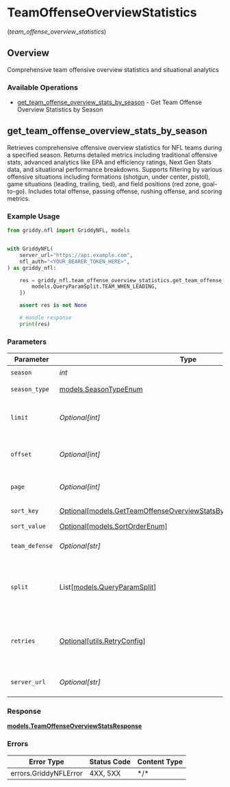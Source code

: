 # TeamOffenseOverviewStatistics
(*team_offense_overview_statistics*)

## Overview

Comprehensive team offensive overview statistics and situational analytics

### Available Operations

* [get_team_offense_overview_stats_by_season](#get_team_offense_overview_stats_by_season) - Get Team Offense Overview Statistics by Season

## get_team_offense_overview_stats_by_season

Retrieves comprehensive offensive overview statistics for NFL teams during a specified season. Returns detailed metrics including traditional offensive stats, advanced analytics like EPA and efficiency ratings, Next Gen Stats data, and situational performance breakdowns. Supports filtering by various offensive situations including formations (shotgun, under center, pistol), game situations (leading, trailing, tied), and field positions (red zone, goal-to-go). Includes total offense, passing offense, rushing offense, and scoring metrics.

### Example Usage

<!-- UsageSnippet language="python" operationID="getTeamOffenseOverviewStatsBySeason" method="get" path="/api/secured/stats/team-offense/overview/season" -->
```python
from griddy.nfl import GriddyNFL, models


with GriddyNFL(
    server_url="https://api.example.com",
    nfl_auth="<YOUR_BEARER_TOKEN_HERE>",
) as griddy_nfl:

    res = griddy_nfl.team_offense_overview_statistics.get_team_offense_overview_stats_by_season(season=2025, season_type=models.SeasonTypeEnum.REG, limit=35, offset=0, page=1, sort_key=models.GetTeamOffenseOverviewStatsBySeasonQueryParamSortKey.YPG, sort_value=models.SortOrderEnum.DESC, team_defense="2250", split=[
        models.QueryParamSplit.TEAM_WHEN_LEADING,
    ])

    assert res is not None

    # Handle response
    print(res)

```

### Parameters

| Parameter                                                                                                                                     | Type                                                                                                                                          | Required                                                                                                                                      | Description                                                                                                                                   | Example                                                                                                                                       |
| --------------------------------------------------------------------------------------------------------------------------------------------- | --------------------------------------------------------------------------------------------------------------------------------------------- | --------------------------------------------------------------------------------------------------------------------------------------------- | --------------------------------------------------------------------------------------------------------------------------------------------- | --------------------------------------------------------------------------------------------------------------------------------------------- |
| `season`                                                                                                                                      | *int*                                                                                                                                         | :heavy_check_mark:                                                                                                                            | Season year                                                                                                                                   | 2025                                                                                                                                          |
| `season_type`                                                                                                                                 | [models.SeasonTypeEnum](../../models/seasontypeenum.md)                                                                                       | :heavy_check_mark:                                                                                                                            | Type of season                                                                                                                                | REG                                                                                                                                           |
| `limit`                                                                                                                                       | *Optional[int]*                                                                                                                               | :heavy_minus_sign:                                                                                                                            | Maximum number of teams to return                                                                                                             | 35                                                                                                                                            |
| `offset`                                                                                                                                      | *Optional[int]*                                                                                                                               | :heavy_minus_sign:                                                                                                                            | Number of records to skip for pagination                                                                                                      | 0                                                                                                                                             |
| `page`                                                                                                                                        | *Optional[int]*                                                                                                                               | :heavy_minus_sign:                                                                                                                            | Page number for pagination                                                                                                                    | 1                                                                                                                                             |
| `sort_key`                                                                                                                                    | [Optional[models.GetTeamOffenseOverviewStatsBySeasonQueryParamSortKey]](../../models/getteamoffenseoverviewstatsbyseasonqueryparamsortkey.md) | :heavy_minus_sign:                                                                                                                            | Field to sort by                                                                                                                              | ypg                                                                                                                                           |
| `sort_value`                                                                                                                                  | [Optional[models.SortOrderEnum]](../../models/sortorderenum.md)                                                                               | :heavy_minus_sign:                                                                                                                            | Sort direction                                                                                                                                | DESC                                                                                                                                          |
| `team_defense`                                                                                                                                | *Optional[str]*                                                                                                                               | :heavy_minus_sign:                                                                                                                            | Filter by specific team identifier                                                                                                            | 2250                                                                                                                                          |
| `split`                                                                                                                                       | List[[models.QueryParamSplit](../../models/queryparamsplit.md)]                                                                               | :heavy_minus_sign:                                                                                                                            | Offensive situation splits to filter by (supports multiple values)                                                                            | [<br/>"TEAM_WHEN_LEADING"<br/>]                                                                                                               |
| `retries`                                                                                                                                     | [Optional[utils.RetryConfig]](../../models/utils/retryconfig.md)                                                                              | :heavy_minus_sign:                                                                                                                            | Configuration to override the default retry behavior of the client.                                                                           |                                                                                                                                               |
| `server_url`                                                                                                                                  | *Optional[str]*                                                                                                                               | :heavy_minus_sign:                                                                                                                            | An optional server URL to use.                                                                                                                | http://localhost:8080                                                                                                                         |

### Response

**[models.TeamOffenseOverviewStatsResponse](../../models/teamoffenseoverviewstatsresponse.md)**

### Errors

| Error Type            | Status Code           | Content Type          |
| --------------------- | --------------------- | --------------------- |
| errors.GriddyNFLError | 4XX, 5XX              | \*/\*                 |
